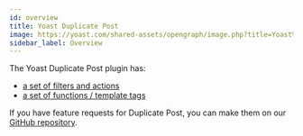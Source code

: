 ```yaml
---
id: overview
title: Yoast Duplicate Post
image: https://yoast.com/shared-assets/opengraph/image.php?title=Yoast%20Duplicate%20Post
sidebar_label: Overview
---
```


The Yoast Duplicate Post plugin has:
 
 * [a set of filters and actions](filters-actions.md)
 * [a set of functions / template tags](functions-template-tags.md)
 
If you have feature requests for Duplicate Post, you can make them on our [GitHub repository](https://github.com/Yoast/duplicate-post). 
